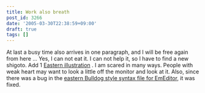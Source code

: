 ```yaml
---
title: Work also breath
post_id: 3266
date: '2005-03-30T22:38:59+09:00'
draft: true
tags: []
---
```


At last a busy time also arrives in one paragraph, and I will be free again from here ... Yes, I can not eat it. I can not help it, so I have to find a new shigoto. Add 1 [Eastern illustration](https://danmaq.com/3265) . I am scared in many ways. People with weak heart may want to look a little off the monitor and look at it. Also, since there was a bug in the [eastern Bulldog style syntax file for EmEditor,](https://danmaq.com/emeditor-danmakufu) it was fixed.
